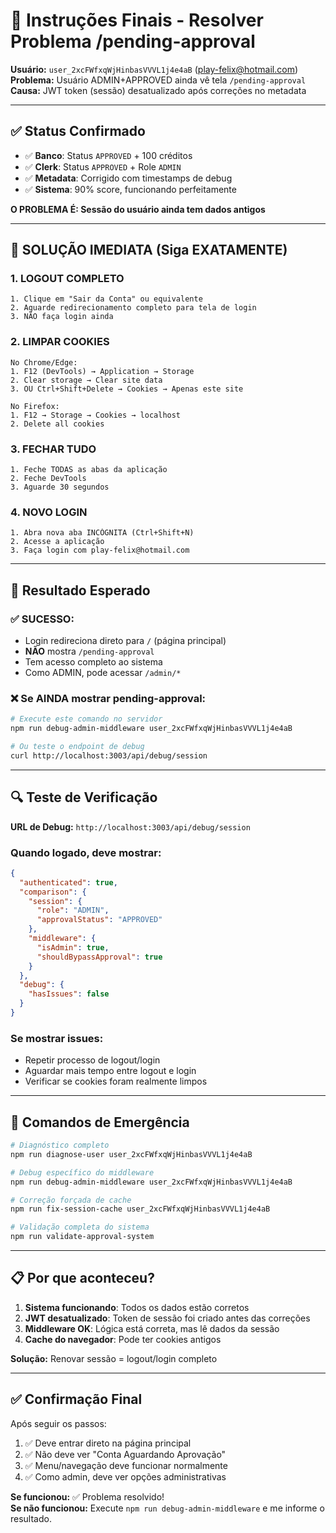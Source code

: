 # 🚀 Instruções Finais - Resolver Problema /pending-approval

**Usuário:** `user_2xcFWfxqWjHinbasVVVL1j4e4aB` (play-felix@hotmail.com)  
**Problema:** Usuário ADMIN+APPROVED ainda vê tela `/pending-approval`  
**Causa:** JWT token (sessão) desatualizado após correções no metadata

---

## ✅ **Status Confirmado**

- ✅ **Banco**: Status `APPROVED` + 100 créditos
- ✅ **Clerk**: Status `APPROVED` + Role `ADMIN` 
- ✅ **Metadata**: Corrigido com timestamps de debug
- ✅ **Sistema**: 90% score, funcionando perfeitamente

**O PROBLEMA É: Sessão do usuário ainda tem dados antigos**

---

## 🔧 **SOLUÇÃO IMEDIATA (Siga EXATAMENTE)**

### **1. LOGOUT COMPLETO**
```
1. Clique em "Sair da Conta" ou equivalente
2. Aguarde redirecionamento completo para tela de login
3. NÃO faça login ainda
```

### **2. LIMPAR COOKIES**
```
No Chrome/Edge:
1. F12 (DevTools) → Application → Storage
2. Clear storage → Clear site data
3. OU Ctrl+Shift+Delete → Cookies → Apenas este site

No Firefox:
1. F12 → Storage → Cookies → localhost
2. Delete all cookies
```

### **3. FECHAR TUDO**
```
1. Feche TODAS as abas da aplicação
2. Feche DevTools
3. Aguarde 30 segundos
```

### **4. NOVO LOGIN**
```
1. Abra nova aba INCÓGNITA (Ctrl+Shift+N)
2. Acesse a aplicação
3. Faça login com play-felix@hotmail.com
```

---

## 🎯 **Resultado Esperado**

### ✅ **SUCESSO:**
- Login redireciona direto para `/` (página principal)
- **NÃO** mostra `/pending-approval`
- Tem acesso completo ao sistema
- Como ADMIN, pode acessar `/admin/*`

### ❌ **Se AINDA mostrar pending-approval:**
```bash
# Execute este comando no servidor
npm run debug-admin-middleware user_2xcFWfxqWjHinbasVVVL1j4e4aB

# Ou teste o endpoint de debug
curl http://localhost:3003/api/debug/session
```

---

## 🔍 **Teste de Verificação**

**URL de Debug:** `http://localhost:3003/api/debug/session`

### **Quando logado, deve mostrar:**
```json
{
  "authenticated": true,
  "comparison": {
    "session": {
      "role": "ADMIN",
      "approvalStatus": "APPROVED"
    },
    "middleware": {
      "isAdmin": true,
      "shouldBypassApproval": true
    }
  },
  "debug": {
    "hasIssues": false
  }
}
```

### **Se mostrar issues:**
- Repetir processo de logout/login
- Aguardar mais tempo entre logout e login
- Verificar se cookies foram realmente limpos

---

## 🚨 **Comandos de Emergência**

```bash
# Diagnóstico completo
npm run diagnose-user user_2xcFWfxqWjHinbasVVVL1j4e4aB

# Debug específico do middleware
npm run debug-admin-middleware user_2xcFWfxqWjHinbasVVVL1j4e4aB

# Correção forçada de cache
npm run fix-session-cache user_2xcFWfxqWjHinbasVVVL1j4e4aB

# Validação completa do sistema
npm run validate-approval-system
```

---

## 📋 **Por que aconteceu?**

1. **Sistema funcionando**: Todos os dados estão corretos
2. **JWT desatualizado**: Token de sessão foi criado antes das correções
3. **Middleware OK**: Lógica está correta, mas lê dados da sessão
4. **Cache do navegador**: Pode ter cookies antigos

**Solução:** Renovar sessão = logout/login completo

---

## ✅ **Confirmação Final**

Após seguir os passos:

1. ✅ Deve entrar direto na página principal
2. ✅ Não deve ver "Conta Aguardando Aprovação"  
3. ✅ Menu/navegação deve funcionar normalmente
4. ✅ Como admin, deve ver opções administrativas

**Se funcionou:** ✅ Problema resolvido!  
**Se não funcionou:** Execute `npm run debug-admin-middleware` e me informe o resultado. 